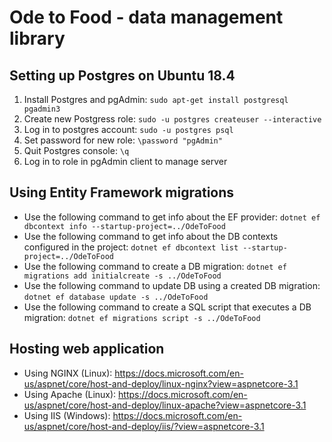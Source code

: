 # Ode to Food - data management library

## Setting up Postgres on Ubuntu 18.4

1. Install Postgres and pgAdmin: `sudo apt-get install postgresql pgadmin3`
2. Create new Postgress role: `sudo -u postgres createuser --interactive`
3. Log in to postgres account: `sudo -u postgres psql`
4. Set password for new role: `\password "pgAdmin"`
5. Quit Postgres console: `\q`
5. Log in to role in pgAdmin client to manage server

## Using Entity Framework migrations

* Use the following command to get info about the EF provider: `dotnet ef dbcontext info --startup-project=../OdeToFood`
* Use the following command to get info about the DB contexts configured in the project: `dotnet ef dbcontext list --startup-project=../OdeToFood`
* Use the following command to create a DB migration: `dotnet ef migrations add initialcreate -s ../OdeToFood`
* Use the following command to update DB using a created DB migration: `dotnet ef database update -s ../OdeToFood`
* Use the following command to create a SQL script that executes a DB migration: `dotnet ef migrations script -s ../OdeToFood`

## Hosting web application

* Using NGINX (Linux): https://docs.microsoft.com/en-us/aspnet/core/host-and-deploy/linux-nginx?view=aspnetcore-3.1
* Using Apache (Linux): https://docs.microsoft.com/en-us/aspnet/core/host-and-deploy/linux-apache?view=aspnetcore-3.1
* Using IIS (Windows): https://docs.microsoft.com/en-us/aspnet/core/host-and-deploy/iis/?view=aspnetcore-3.1